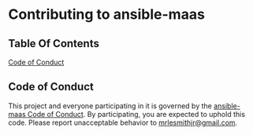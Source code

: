 # Contributing to ansible-maas

## Table Of Contents

[Code of Conduct](#code-of-conduct)

## Code of Conduct

This project and everyone participating in it is governed by the [ansible-maas Code of Conduct](CODE_OF_CONDUCT.md). By participating, you are expected to uphold this code. Please report unacceptable behavior to [mrlesmithjr@gmail.com](mailto:mrlesmithjr@gmail.com).
